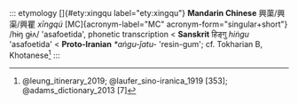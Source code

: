 ::: etymology
[]{#ety:xingqu label="ety:xingqu"} **Mandarin Chinese** 興蕖/興渠/興瞿
*xīngqú* [MC]{acronym-label="MC" acronym-form="singular+short"} /hɨŋ
ɡɨʌ/ 'asafoetida', phonetic transcription \< **Sanskrit** हिङ्गु *hiṅgu*
'asafoetida' \< **Proto-Iranian** *\*aṅgu-ǰatu-* 'resin-gum'; cf.
Tokharian B, Khotanese[^1]
:::

[^1]: @leung_itinerary_2019; @laufer_sino-iranica_1919 [353];
    @adams_dictionary_2013 [7]
